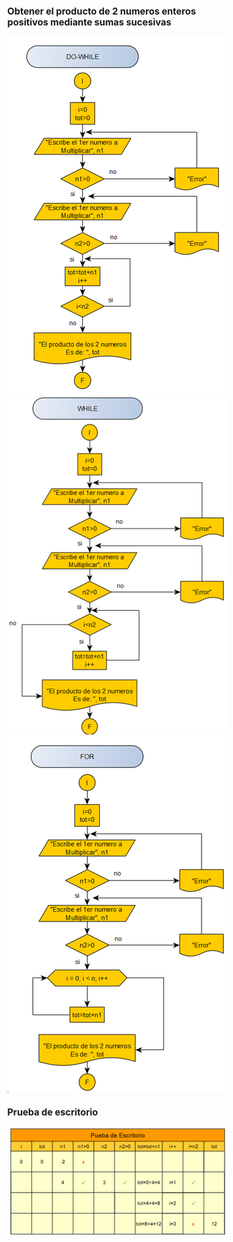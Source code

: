 
## Obtener el producto de 2 numeros enteros positivos mediante sumas sucesivas

![Problema_1](img/problema_1.png)
![Problema_2](img/problema_2.png)
![Problema_3](img/problema_3.png)

## Prueba de escritorio

![flow](img/test.png)